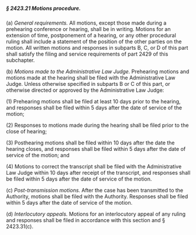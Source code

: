 ##### § 2423.21 Motions procedure. #####

(a) *General requirements.* All motions, except those made during a prehearing conference or hearing, shall be in writing. Motions for an extension of time, postponement of a hearing, or any other procedural ruling shall include a statement of the position of the other parties on the motion. All written motions and responses in subparts B, C, or D of this part shall satisfy the filing and service requirements of part 2429 of this subchapter.

(b) *Motions made to the Administrative Law Judge.* Prehearing motions and motions made at the hearing shall be filed with the Administrative Law Judge. Unless otherwise specified in subparts B or C of this part, or otherwise directed or approved by the Administrative Law Judge:

(1) Prehearing motions shall be filed at least 10 days prior to the hearing, and responses shall be filed within 5 days after the date of service of the motion;

(2) Responses to motions made during the hearing shall be filed prior to the close of hearing;

(3) Posthearing motions shall be filed within 10 days after the date the hearing closes, and responses shall be filed within 5 days after the date of service of the motion; and

(4) Motions to correct the transcript shall be filed with the Administrative Law Judge within 10 days after receipt of the transcript, and responses shall be filed within 5 days after the date of service of the motion.

(c) *Post-transmission motions.* After the case has been transmitted to the Authority, motions shall be filed with the Authority. Responses shall be filed within 5 days after the date of service of the motion.

(d) *Interlocutory appeals.* Motions for an interlocutory appeal of any ruling and responses shall be filed in accordance with this section and § 2423.31(c).